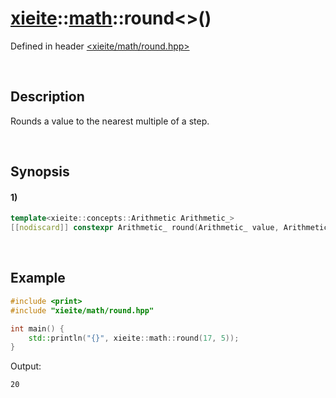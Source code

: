 # [xieite](../../xieite.md)\:\:[math](../../math.md)\:\:round\<\>\(\)
Defined in header [<xieite/math/round.hpp>](../../../include/xieite/math/round.hpp)

&nbsp;

## Description
Rounds a value to the nearest multiple of a step.

&nbsp;

## Synopsis
#### 1)
```cpp
template<xieite::concepts::Arithmetic Arithmetic_>
[[nodiscard]] constexpr Arithmetic_ round(Arithmetic_ value, Arithmetic_ step = 1) noexcept;
```

&nbsp;

## Example
```cpp
#include <print>
#include "xieite/math/round.hpp"

int main() {
    std::println("{}", xieite::math::round(17, 5));
}
```
Output:
```
20
```
